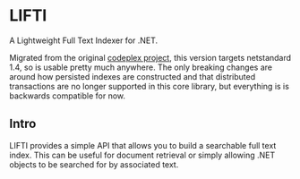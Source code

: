 # LIFTI
A Lightweight Full Text Indexer for .NET.

Migrated from the original [codeplex project](https://lifti.codeplex.com/), this version targets netstandard 1.4, so is usable pretty much anywhere. The only breaking changes are around how persisted indexes are constructed and that distributed transactions are no longer supported in this core library, but everything is is backwards compatible for now.

## Intro
LIFTI provides a simple API that allows you to build a searchable full text index. This can be useful for document retrieval or simply allowing .NET objects to be searched for by associated text.